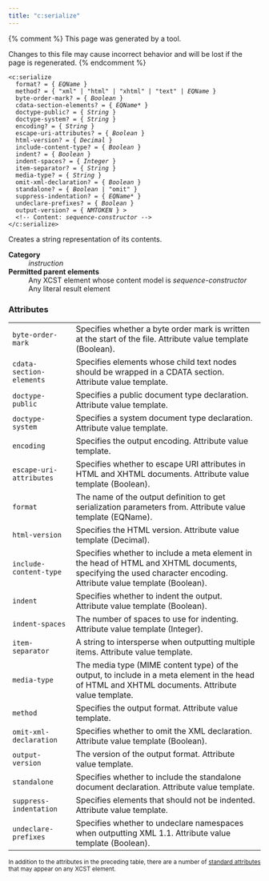 ```yaml
---
title: "c:serialize"
---
```


{% comment %}
This page was generated by a tool.

Changes to this file may cause incorrect behavior and will be lost if
the page is regenerated.
{% endcomment %}

<div class="language-xml highlighter-rouge"><pre class="highlight element-syntax"><code><span class="nt">&lt;c:serialize</span>
  <span>format</span>? = { <i title="An EQName. Unprefixed QNames are in the null namespace.">EQName</i> }
  <span>method</span>? = { <span><span class="s">"xml"</span> | <span class="s">"html"</span> | <span class="s">"xhtml"</span> | <span class="s">"text"</span> | <i title="An EQName. Unprefixed QNames are in the null namespace.">EQName</i></span> }
  <span>byte-order-mark</span>? = { <i title="One of the values &#34;yes&#34;, &#34;no&#34;, &#34;true&#34;, &#34;false&#34;, &#34;1&#34; or &#34;0&#34;.">Boolean</i> }
  <span>cdata-section-elements</span>? = { <span><i title="An EQName. Unprefixed QNames are in the default namespace.">EQName</i>*</span> }
  <span>doctype-public</span>? = { <i>String</i> }
  <span>doctype-system</span>? = { <i>String</i> }
  <span>encoding</span>? = { <i>String</i> }
  <span>escape-uri-attributes</span>? = { <i title="One of the values &#34;yes&#34;, &#34;no&#34;, &#34;true&#34;, &#34;false&#34;, &#34;1&#34; or &#34;0&#34;.">Boolean</i> }
  <span>html-version</span>? = { <i>Decimal</i> }
  <span>include-content-type</span>? = { <i title="One of the values &#34;yes&#34;, &#34;no&#34;, &#34;true&#34;, &#34;false&#34;, &#34;1&#34; or &#34;0&#34;.">Boolean</i> }
  <span>indent</span>? = { <i title="One of the values &#34;yes&#34;, &#34;no&#34;, &#34;true&#34;, &#34;false&#34;, &#34;1&#34; or &#34;0&#34;.">Boolean</i> }
  <span>indent-spaces</span>? = { <i>Integer</i> }
  <span>item-separator</span>? = { <i>String</i> }
  <span>media-type</span>? = { <i>String</i> }
  <span>omit-xml-declaration</span>? = { <i title="One of the values &#34;yes&#34;, &#34;no&#34;, &#34;true&#34;, &#34;false&#34;, &#34;1&#34; or &#34;0&#34;.">Boolean</i> }
  <span>standalone</span>? = { <span><i title="One of the values &#34;yes&#34;, &#34;no&#34;, &#34;true&#34;, &#34;false&#34;, &#34;1&#34; or &#34;0&#34;.">Boolean</i> | <span class="s">"omit"</span></span> }
  <span>suppress-indentation</span>? = { <span><i title="An EQName. Unprefixed QNames are in the default namespace.">EQName</i>*</span> }
  <span>undeclare-prefixes</span>? = { <i title="One of the values &#34;yes&#34;, &#34;no&#34;, &#34;true&#34;, &#34;false&#34;, &#34;1&#34; or &#34;0&#34;.">Boolean</i> }
  <span>output-version</span>? = { <i>NMTOKEN</i> } &gt;
  &lt;!-- Content: <i>sequence-constructor</i> --&gt;
<span class="nt">&lt;/c:serialize&gt;</span></code></pre></div>
<p>Creates a string representation of its contents.</p>
<dl>
   <dt><b>Category</b></dt>
   <dd><i>instruction</i></dd>
   <dt><b>Permitted parent elements</b></dt>
   <dd>Any XCST element whose content model is <i>sequence-constructor</i></dd>
   <dd>Any literal result element</dd>
</dl>
<h3>Attributes</h3>
<div class="table-responsive">
   <table>
      <tr>
         <td><code>byte-order-mark</code></td>
         <td>Specifies whether a byte order mark is written at the start of the file. Attribute
            value template (Boolean).
         </td>
      </tr>
      <tr>
         <td><code>cdata-section-elements</code></td>
         <td>Specifies elements whose child text nodes should be wrapped in a CDATA section. Attribute
            value template.
         </td>
      </tr>
      <tr>
         <td><code>doctype-public</code></td>
         <td>Specifies a public document type declaration. Attribute value template.</td>
      </tr>
      <tr>
         <td><code>doctype-system</code></td>
         <td>Specifies a system document type declaration. Attribute value template.</td>
      </tr>
      <tr>
         <td><code>encoding</code></td>
         <td>Specifies the output encoding. Attribute value template.</td>
      </tr>
      <tr>
         <td><code>escape-uri-attributes</code></td>
         <td>Specifies whether to escape URI attributes in HTML and XHTML documents. Attribute
            value template (Boolean).
         </td>
      </tr>
      <tr>
         <td><code>format</code></td>
         <td>The name of the output definition to get serialization parameters from. Attribute
            value template (EQName).
         </td>
      </tr>
      <tr>
         <td><code>html-version</code></td>
         <td>Specifies the HTML version. Attribute value template (Decimal).</td>
      </tr>
      <tr>
         <td><code>include-content-type</code></td>
         <td>Specifies whether to include a meta element in the head of HTML and XHTML documents,
            specifying the used character encoding. Attribute value template (Boolean).
         </td>
      </tr>
      <tr>
         <td><code>indent</code></td>
         <td>Specifies whether to indent the output. Attribute value template (Boolean).</td>
      </tr>
      <tr>
         <td><code>indent-spaces</code></td>
         <td>The number of spaces to use for indenting. Attribute value template (Integer).</td>
      </tr>
      <tr>
         <td><code>item-separator</code></td>
         <td>A string to intersperse when outputting multiple items. Attribute value template.</td>
      </tr>
      <tr>
         <td><code>media-type</code></td>
         <td>The media type (MIME content type) of the output, to include in a meta element in
            the head of HTML and XHTML documents. Attribute value template.
         </td>
      </tr>
      <tr>
         <td><code>method</code></td>
         <td>Specifies the output format. Attribute value template.</td>
      </tr>
      <tr>
         <td><code>omit-xml-declaration</code></td>
         <td>Specifies whether to omit the XML declaration. Attribute value template (Boolean).</td>
      </tr>
      <tr>
         <td><code>output-version</code></td>
         <td>The version of the output format. Attribute value template.</td>
      </tr>
      <tr>
         <td><code>standalone</code></td>
         <td>Specifies whether to include the standalone document declaration. Attribute value
            template.
         </td>
      </tr>
      <tr>
         <td><code>suppress-indentation</code></td>
         <td>Specifies elements that should not be indented. Attribute value template.</td>
      </tr>
      <tr>
         <td><code>undeclare-prefixes</code></td>
         <td>Specifies whether to undeclare namespaces when outputting XML 1.1. Attribute value
            template (Boolean).
         </td>
      </tr>
   </table>
</div>
<p><small>
      In addition to the attributes in the preceding table, there are a number of <a href="../c/standard-attributes.html">standard attributes</a> that may appear on any XCST element.
      </small></p>